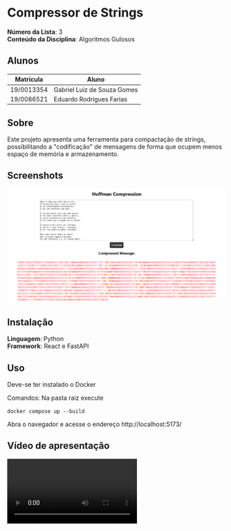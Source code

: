# Compressor de Strings

**Número da Lista**: 3<br>
**Conteúdo da Disciplina**: Algoritmos Gulosos<br>

## Alunos

| Matrícula  | Aluno                       |
| ---------- | --------------------------- |
| 19/0013354 | Gabriel Luiz de Souza Gomes |
| 19/0086521 | Eduardo Rodrigues Farias    |

## Sobre

Este projeto apresenta uma ferramenta para compactação de strings, possibilitando a "codificação" de mensagens de forma que ocupem menos espaço de memória e armazenamento.

## Screenshots

![image](./assets/print.png)

## Instalação

**Linguagem**: Python<br>
**Framework**: React e FastAPI<br>

## Uso

Deve-se ter instalado o Docker

Comandos:
Na pasta raiz execute

```
docker compose up --build
```

Abra o navegador e acesse o endereço http://localhost:5173/

## Vídeo de apresentação

<video src="./assets/Greed_HuffmanCompression.mp4" controls title="Vídeo de Apresentação - Compressão de Huffman"></video>
